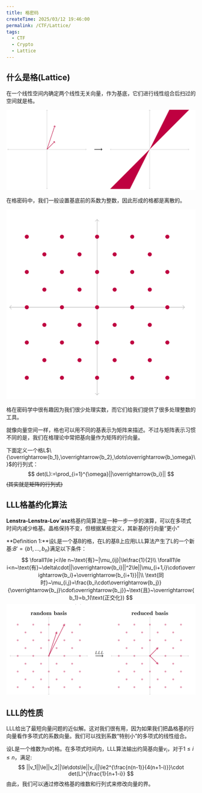 ```yaml
---
title: 格密码
createTime: 2025/03/12 19:46:00
permalink: /CTF/Lattice/
tags:
  - CTF
  - Crypto
  - Lattice
---
```


## 什么是格(Lattice)

在一个线性空间内确定两个线性无关向量，作为基底，它们进行线性组合后扫过的空间就是格。

![image-20230703205526008](/images/CTF/格密码/image-20230703205526008.png)

在格密码中，我们一般设置基底前的系数为整数，因此形成的格都是离散的。

![image-20230703205601877](/images/CTF/格密码/image-20230703205601877.png)

格在密码学中很有趣因为我们很少处理实数，而它们给我们提供了很多处理整数的工具。

就像向量空间一样，格也可以用不同的基表示为矩阵来描述。不过与矩阵表示习惯不同的是，我们在格理论中常把基向量作为矩阵的行向量。

下面定义一个格L$\{\overrightarrow{b_1},\overrightarrow{b_2},\dots\overrightarrow{b_\omega}\}$的行列式：
$$
det(L):=\prod_{i=1}^{\omega}||\overrightarrow{b_i}||
$$
~~(其实就是矩阵的行列式)~~

## LLL格基约化算法

**Lenstra-Lenstra-Lov´asz**格基约简算法是一种一步一步的演算，可以在多项式时间内减少格基。晶格保持不变，但根据某些定义，其新基的行向量“更小”

**Definition 1:**设L是一个基B的格，在L的基B上应用LLL算法产生了L的一个新基:$B'=\{b1,\dots,b_n\}$满足以下条件：
$$
\forall1\le j<i\le n~\text{有}~|\mu_{ij}|\le\frac{1}{2}\\
\forall1\le i<n~\text{有}~\delta\cdot||\overrightarrow{b_i}||^2\le||\mu_{i+1,i}\cdot\overrightarrow{b_i}+\overrightarrow{b_{i+1}}||\\
\text{同时}~\mu_{i,j}=\frac{b_i\cdot\overrightarrow{b_j}}{\overrightarrow{b_j}\cdot\overrightarrow{b_j}}~\text{且}~\overrightarrow{b_1}=b_1(\text{正交化})
$$
![image-20230703211709280](/images/CTF/格密码/image-20230703211709280.png)

## LLL的性质

LLL给出了最短向量问题的近似解。这对我们很有用，因为如果我们把晶格基的行向量看作多项式的系数向量。我们可以找到系数“特别小”的多项式的线性组合。

设L是一个维数为n的格。在多项式时间内，LLL算法输出约简基向量$v_i$，对于$1\le i\le n$，满足:
$$
||v_1||\le||v_2||\le\dots\le||v_i||\le2^{\frac{n(n-1)}{4(n+1-i)}}\cdot det(L)^{\frac{1}{n+1-i}}
$$
由此，我们可以通过修改格基的维数和行列式来修改向量的界。



